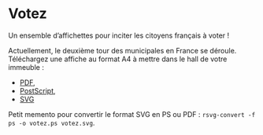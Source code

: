 Votez
=====

Un ensemble d’affichettes pour inciter les citoyens français à voter !

Actuellement, le deuxième tour des municipales en France se déroule. Téléchargez une affiche au format A4 à mettre dans le hall de votre immeuble :

 - [PDF](https://github.com/malenkiki/votez/raw/master/municipales-2014/votez.pdf),
 - [PostScript](https://github.com/malenkiki/votez/raw/master/municipales-2014/votez.ps),
 - [SVG](https://github.com/malenkiki/votez/raw/master/municipales-2014/votez.svg)


Petit memento pour convertir le format SVG en PS ou PDF : `rsvg-convert -f ps -o votez.ps votez.svg`.
